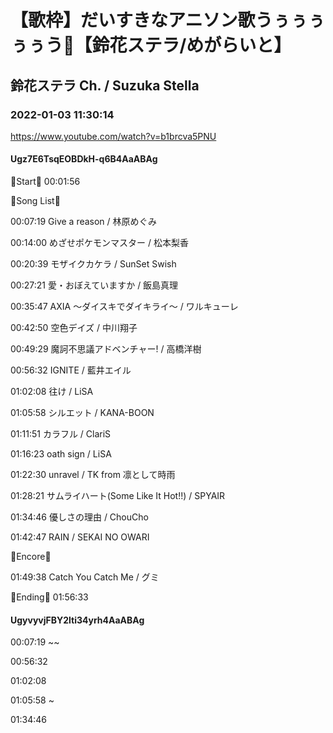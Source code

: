 # 【歌枠】だいすきなアニソン歌うぅぅぅぅぅう🔔【鈴花ステラ/めがらいと】

## 鈴花ステラ Ch. / Suzuka Stella

### 2022-01-03 11:30:14

https://www.youtube.com/watch?v=b1brcva5PNU

#### Ugz7E6TsqEOBDkH-q6B4AaABAg

🔔Start🔔 00:01:56



🔔Song List🔔

00:07:19 Give a reason / 林原めぐみ

00:14:00 めざせポケモンマスター / 松本梨香

00:20:39 モザイクカケラ / SunSet Swish

00:27:21 愛・おぼえていますか / 飯島真理

00:35:47 AXIA ～ダイスキでダイキライ～ / ワルキューレ

00:42:50 空色デイズ / 中川翔子

00:49:29 魔訶不思議アドベンチャー! / 高橋洋樹

00:56:32 IGNITE / 藍井エイル

01:02:08 往け / LiSA

01:05:58 シルエット / KANA-BOON

01:11:51 カラフル / ClariS

01:16:23 oath sign / LiSA

01:22:30 unravel / TK from 凛として時雨

01:28:21 サムライハート(Some Like It Hot!!) / SPYAIR

01:34:46 優しさの理由 / ChouCho

01:42:47 RAIN / SEKAI NO OWARI



🔔Encore🔔

01:49:38 Catch You Catch Me / グミ



🔔Ending🔔 01:56:33



#### UgyvyvjFBY2lti34yrh4AaABAg

00:07:19 ~~

00:56:32

01:02:08 

01:05:58 ~

01:34:46

